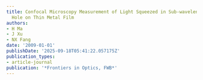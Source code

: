 ```yaml
---
title: Confocal Microscopy Measurement of Light Squeezed in Sub-wavelength Plasmonic
  Hole on Thin Metal Film
authors:
- H Ma
- J Xu
- NX Fang
date: '2009-01-01'
publishDate: '2025-09-18T05:41:22.057175Z'
publication_types:
- article-journal
publication: '*Frontiers in Optics, FWB*'
---
```


